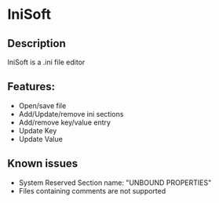 # IniSoft

## Description

IniSoft is a .ini file editor

## Features:

- Open/save file
- Add/Update/remove ini sections
- Add/remove key/value entry
- Update Key
- Update Value

## Known issues

- System Reserved Section name: "UNBOUND PROPERTIES"
- Files containing comments are not supported
